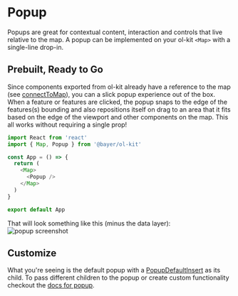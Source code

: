 # Popup
Popups are great for contextual content, interaction and controls that live relative to the map. A popup can be implemented on your ol-kit `<Map>` with a single-line drop-in.

## Prebuilt, Ready to Go
Since components exported from ol-kit already have a reference to the map (see [connectToMap](./tutorial-connectToMap.html)), you can a slick popup experience out of the box. When a feature or features are clicked, the popup snaps to the edge of the features(s) bounding and also repositions itself on drag to an area that it fits based on the edge of the viewport and other components on the map. This all works without requiring a single prop!
```javascript
import React from 'react'
import { Map, Popup } from '@bayer/ol-kit'

const App = () => {
  return (
    <Map>
      <Popup />
    </Map>
  )
}

export default App
```
That will look something like this (minus the data layer):
![popup screenshot](./static/popup-screenshot-1.png)

## Customize
What you're seeing is the default popup with a [PopupDefaultInsert](./PopupDefaultInsert.html) as its child. To pass different children to the popup or create custom functionality checkout the [docs for popup](./Popup.html).
